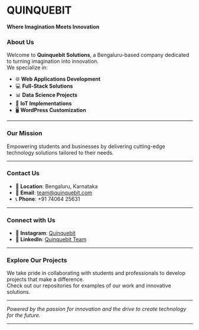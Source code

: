 # **QUINQUEBIT**  
**Where Imagination Meets Innovation**  

### **About Us**  
Welcome to **Quinquebit Solutions**, a Bengaluru-based company dedicated to turning imagination into innovation.  
We specialize in:  
- 🌐 **Web Applications Development**  
- 💻 **Full-Stack Solutions**  
- 📊 **Data Science Projects**  
- 🔧 **IoT Implementations**  
- 🖥️ **WordPress Customization**

---

### **Our Mission**  
Empowering students and businesses by delivering cutting-edge technology solutions tailored to their needs.

---

### **Contact Us**  
- 📍 **Location**: Bengaluru, Karnataka  
- 📧 **Email**: [team@quinquebit.com](mailto:team@quinquebit.com)  
- 📞 **Phone**: +91 74064 25631  

---

### **Connect with Us**  
- 📸 **Instagram**: [Quinquebit](https://www.instagram.com/quinquebit/profilecard/?igsh=MXBuNXFzazY0MWg3YQ==)  
- 💼 **LinkedIn**: [Quinquebit Team](https://www.linkedin.com/company/quinquebits/?lipi=urn%3Ali%3Apage%3Acompanies_company_index%3B720fbad0-230f-4a8b-ba5b-18a0c80ca536)  

---

### **Explore Our Projects**  
We take pride in collaborating with students and professionals to develop projects that make a difference.  
Check out our repositories for examples of our work and innovative solutions.

---

*Powered by the passion for innovation and the drive to create technology for the future.*

---

